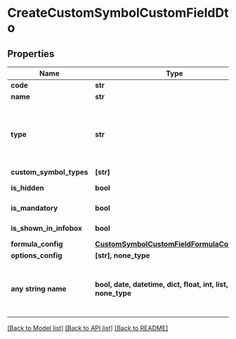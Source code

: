 # CreateCustomSymbolCustomFieldDto


## Properties
Name | Type | Description | Notes
------------ | ------------- | ------------- | -------------
**code** | **str** |  | 
**name** | **str** |  | 
**type** | **str** | Type can be one of Text, SingleOption, MultiOptions, Numeric, Date, ExtendedText, ContactLookup | 
**custom_symbol_types** | **[str]** |  | 
**is_hidden** | **bool** |  | defaults to False
**is_mandatory** | **bool** |  | defaults to False
**is_shown_in_infobox** | **bool** |  | defaults to True
**formula_config** | [**CustomSymbolCustomFieldFormulaConfigDto**](CustomSymbolCustomFieldFormulaConfigDto.md) |  | [optional] 
**options_config** | **[str], none_type** |  | [optional] 
**any string name** | **bool, date, datetime, dict, float, int, list, str, none_type** | any string name can be used but the value must be the correct type | [optional]

[[Back to Model list]](../README.md#documentation-for-models) [[Back to API list]](../README.md#documentation-for-api-endpoints) [[Back to README]](../README.md)


